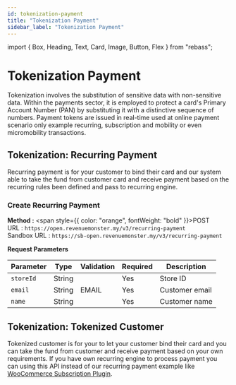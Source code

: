 ```yaml
---
id: tokenization-payment
title: "Tokenization Payment"
sidebar_label: "Tokenization Payment"
---
```


import { Box, Heading, Text, Card, Image, Button, Flex } from "rebass";

# Tokenization Payment

Tokenization involves the substitution of sensitive data with non-sensitive data. Within the payments sector, it is employed to protect a card's Primary Account Number (PAN) by substituting it with a distinctive sequence of numbers. Payment tokens are issued in real-time used at online payment scenario only example recurring, subscription and mobility or even micromobility transactions.

## Tokenization: Recurring Payment

Recurring payment is for your customer to bind their card and our system able to take the fund from customer card and receive payment based on the recurring rules been defined and pass to recurring engine.

### Create Recurring Payment

**Method :** <span style={{ color: "orange", fontWeight: "bold" }}>POST</span><br/>
URL : `https://open.revenuemonster.my/v3/recurring-payment`<br/>
Sandbox URL : `https://sb-open.revenuemonster.my/v3/recurring-payment`

**Request Parameters**

| Parameter | Type   | Validation | Required | Description    |
| --------- | ------ | ---------- | -------- | -------------- |
| `storeId` | String |            | Yes      | Store ID       |
| `email`   | String | EMAIL      | Yes      | Customer email |
| `name`    | String |            | Yes      | Customer name  |

## Tokenization: Tokenized Customer

Tokenized customer is for your to let your customer bind their card and you can take the fund from customer and receive payment based on your own requirements. If you have own recurring engine to process payment you can using this API instead of our recurring payment example like [WooCommerce Subscription Plugin](https://woocommerce.com/products/woocommerce-subscriptions/).